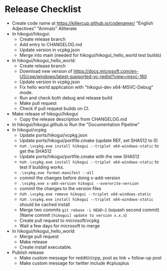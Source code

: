 Release Checklist
=================

 * Create code name at <https://killercup.github.io/codenamer/> "English Adjectives" "Animals" Alliterate
 * In hikogui/hikogui:
   - Create release branch
   - Add entry to CHANGELOG.md 
   - Update version in vcpkg.json
   - Merge into main (needed for hikogui/hikogui\_hello\_world test builds)
 * In hikogui/hikogui\_hello\_world:
   - Create release branch
   - Download new version of <https://docs.microsoft.com/en-US/cpp/windows/latest-supported-vc-redist?view=msvc-160>
   - Update version in vcpkg.json
   - Fix hello world application with "hikogui-dev x64-MSVC-Debug" mode.
   - Run and check both debug and release build
   - Make pull request
   - Check if pull request builds on CI.
 * Make release of hikogui/hikogui
   - Copy the release description from CHANGELOG.md
 * In hikogui/hikogui.github.io Run the "Documentation Pipeline"
 * In hikogui/vcpkg
   - Update ports/hikogui/vcpkg.json
   - Update ports/hikogui/portfile.cmake (update REF, set SHA512 to 0)
   - run `.\vcpkg.exe install hikogui --triplet x64-windows-static` to get the SHA512
   - Update ports/hikogui/portfile.cmake with the new SHA512
   - run `.\vcpkg.exe install hikogui --triplet x64-windows-static` to test if building works.
   - `.\vcpkg.exe format-manifest --all`
   - commit the changes before doing x-add-version
   - `.\vcpkg.exe x-add-version hikogui --overwrite-version`
   - commit the changes to the version files
   - run `.\vcpkg.exe remove hikogui --triplet x64-windows-static`
   - run `.\vcpkg.exe install hikogui --triplet x64-windows-static` should be cached install
   - Merge two commits `git rebase -i HEAD~2` (squash second commit) (Name commit `[hikogui] update to version x.x.x`)
   - Create pull request to microsoft/vcpkg
   - Wait a few days for microsoft to merge
 * In hikogui/hikogui\_hello\_world
   - Merge pull request
   - Make release
   - Create install executable.
 * Publish release
   - Make custom message for reddit/r/cpp, post as link + follow-up post
   - Make custom message for twitter include \#cplusplus

